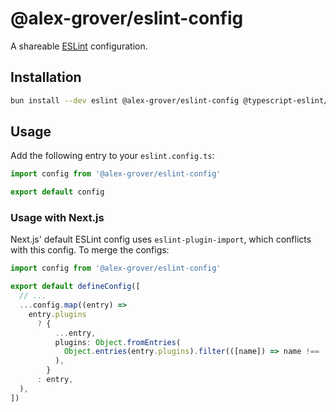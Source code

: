 # @alex-grover/eslint-config

A shareable [ESLint](https://eslint.org) configuration.

## Installation

```sh
bun install --dev eslint @alex-grover/eslint-config @typescript-eslint/eslint-plugin @typescript-eslint/parser eslint-config-prettier eslint-plugin-import eslint-import-resolver-typescript
```

## Usage

Add the following entry to your `eslint.config.ts`:

```ts
import config from '@alex-grover/eslint-config'

export default config
```

### Usage with Next.js

Next.js' default ESLint config uses `eslint-plugin-import`, which conflicts with this config. To merge the configs:

```ts
import config from '@alex-grover/eslint-config'

export default defineConfig([
  // ...
  ...config.map((entry) =>
    entry.plugins
      ? {
          ...entry,
          plugins: Object.fromEntries(
            Object.entries(entry.plugins).filter(([name]) => name !== 'import'),
          ),
        }
      : entry,
  ),
])
```
